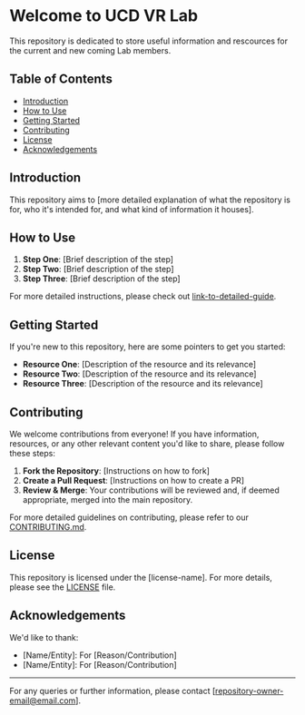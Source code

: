 # Welcome to UCD VR Lab
This repository is dedicated to store useful information and rescources for the current and new coming Lab members.

## Table of Contents

- [Introduction](#introduction)
- [How to Use](#how-to-use)
- [Getting Started](#getting-started)
- [Contributing](#contributing)
- [License](#license)
- [Acknowledgements](#acknowledgements)

## Introduction

This repository aims to [more detailed explanation of what the repository is for, who it's intended for, and what kind of information it houses].

## How to Use

1. **Step One**: [Brief description of the step]
2. **Step Two**: [Brief description of the step]
3. **Step Three**: [Brief description of the step]

For more detailed instructions, please check out [link-to-detailed-guide](#).

## Getting Started

If you're new to this repository, here are some pointers to get you started:

- **Resource One**: [Description of the resource and its relevance]
- **Resource Two**: [Description of the resource and its relevance]
- **Resource Three**: [Description of the resource and its relevance]

## Contributing

We welcome contributions from everyone! If you have information, resources, or any other relevant content you'd like to share, please follow these steps:

1. **Fork the Repository**: [Instructions on how to fork]
2. **Create a Pull Request**: [Instructions on how to create a PR]
3. **Review & Merge**: Your contributions will be reviewed and, if deemed appropriate, merged into the main repository.

For more detailed guidelines on contributing, please refer to our [CONTRIBUTING.md](link-to-contributing-file).

## License

This repository is licensed under the [license-name]. For more details, please see the [LICENSE](link-to-license-file) file.

## Acknowledgements

We'd like to thank:

- [Name/Entity]: For [Reason/Contribution]
- [Name/Entity]: For [Reason/Contribution]

---

For any queries or further information, please contact [repository-owner-email@email.com].

